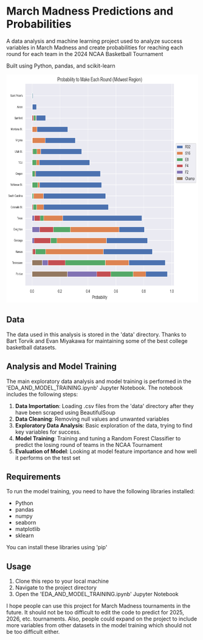 # March Madness Predictions and Probabilities
A data analysis and machine learning project used to analyze success variables in March Madness and create probabilities for reaching each round for each team in the 2024 NCAA Basketball Tournament

Built using Python, pandas, and scikit-learn

<img src="midwest_region.png" width ="800" height="600">

## Data
The data used in this analysis is stored in the 'data' directory. Thanks to Bart Torvik and Evan Miyakawa for maintaining some of the best college basketball datasets. 

## Analysis and Model Training 
The main exploratory data analysis and model training is performed in the 'EDA_AND_MODEL_TRAINING.ipynb' Jupyter Notebook. The notebook includes the following steps: 
1. **Data Importation**: Loading .csv files from the 'data' directory after they have been scraped using BeautifulSoup
2. **Data Cleaning**: Removing null values and unwanted variables
3. **Exploratory Data Analysis**: Basic exploration of the data, trying to find key variables for success.
4. **Model Training**: Training and tuning a Random Forest Classifier to predict the losing round of teams in the NCAA Tournament
5. **Evaluation of Model**: Looking at model feature importance and how well it performs on the test set

## Requirements
To run the model training, you need to have the following libraries installed: 

- Python
- pandas
- numpy
- seaborn
- matplotlib
- sklearn

You can install these libraries using 'pip'

## Usage
  1. Clone this repo to your local machine
  2. Navigate to the project directory
  3. Open the 'EDA_AND_MODEL_TRAINING.ipynb' Jupyter Notebook

I hope people can use this project for March Madness tournaments in the future. It should not be too difficult to edit the code to predict for 2025, 2026, etc. tournaments. Also, people could expand on the project to include more variables from other datasets in the model training which should not be too difficult either. 
